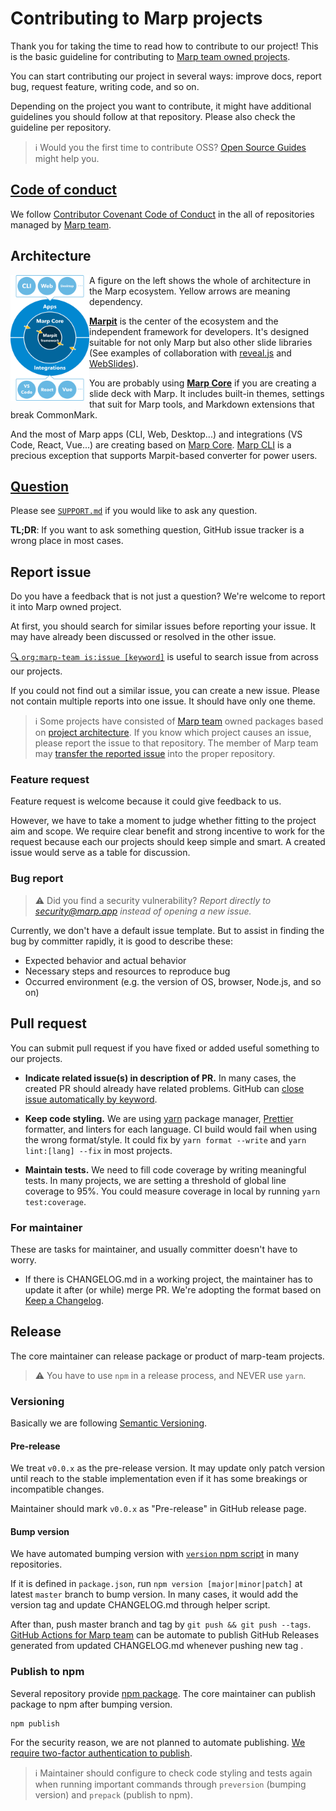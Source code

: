 # Contributing to Marp projects

Thank you for taking the time to read how to contribute to our project! This is the basic guideline for contributing to [Marp team owned projects][marp-team].

You can start contributing our project in several ways: improve docs, report bug, request feature, writing code, and so on.

Depending on the project you want to contribute, it might have additional guidelines you should follow at that repository. Please also check the guideline per repository.

> :information_source: Would you the first time to contribute OSS? [Open Source Guides](https://opensource.guide/how-to-contribute/) might help you.

## [Code of conduct][code-of-conduct]

We follow [Contributor Covenant Code of Conduct][code-of-conduct] in the all of repositories managed by [Marp team][marp-team].

## Architecture

[<img align="left" src="architecture.svg" width="25%" />](architecture.svg)

A figure on the left shows the whole of architecture in the Marp ecosystem. Yellow arrows are meaning dependency.

**[Marpit]** is the center of the ecosystem and the independent framework for developers. It's designed suitable for not only Marp but also other slide libraries (See examples of collaboration with [reveal.js](https://codesandbox.io/nw80vrxvpp) and [WebSlides](https://codesandbox.io/j3wo2091yw)).

You are probably using **[Marp Core]** if you are creating a slide deck with Marp. It includes built-in themes, settings that suit for Marp tools, and Markdown extensions that break CommonMark.

And the most of Marp apps (CLI, Web, Desktop...) and integrations (VS Code, React, Vue...) are creating based on [Marp Core]. [Marp CLI](https://github.com/marp-team/marp-cli) is a precious exception that supports Marpit-based converter for power users.<br clear="all" />

[marpit]: https://github.com/marp-team/marpit
[marp core]: https://github.com/marp-team/marp-core

## [Question](./SUPPORT.md)

Please see [`SUPPORT.md`](./SUPPORT.md#question) if you would like to ask any question.

**TL;DR**: If you want to ask something question, GitHub issue tracker is a wrong place in most cases.

## Report issue

Do you have a feedback that is not just a question? We're welcome to report it into Marp owned project.

At first, you should search for similar issues before reporting your issue. It may have already been discussed or resolved in the other issue.

[:mag: `org:marp-team is:issue [keyword]`](https://github.com/search?q=org%3Amarp-team+is%3Aissue+%5Bkeyword%5D) is useful to search issue from across our projects.

If you could not find out a similar issue, you can create a new issue. Please not contain multiple reports into one issue. It should have only one theme.

> :information_source: Some projects have consisted of [Marp team][marp-team] owned packages based on [project architecture](#architecture). If you know which project causes an issue, please report the issue to that repository. The member of Marp team may [transfer the reported issue](https://help.github.com/en/articles/transferring-an-issue-to-another-repository) into the proper repository.

### Feature request

Feature request is welcome because it could give feedback to us.

However, we have to take a moment to judge whether fitting to the project aim and scope. We require clear benefit and strong incentive to work for the request because each our projects should keep simple and smart. A created issue would serve as a table for discussion.

### Bug report

> :warning: Did you find a security vulnerability? _Report directly to security@marp.app instead of opening a new issue._

Currently, we don't have a default issue template. But to assist in finding the bug by committer rapidly, it is good to describe these:

- Expected behavior and actual behavior
- Necessary steps and resources to reproduce bug
- Occurred environment (e.g. the version of OS, browser, Node.js, and so on)

## Pull request

You can submit pull request if you have fixed or added useful something to our projects.

- **Indicate related issue(s) in description of PR.** In many cases, the created PR should already have related problems. GitHub can [close issue automatically by keyword](https://help.github.com/articles/closing-issues-using-keywords/).

- **Keep code styling.** We are using [yarn] package manager, [Prettier] formatter, and linters for each language. CI build would fail when using the wrong format/style. It could fix by `yarn format --write` and `yarn lint:[lang] --fix` in most projects.

- **Maintain tests.** We need to fill code coverage by writing meaningful tests. In many projects, we are setting a threshold of global line coverage to 95%. You could measure coverage in local by running `yarn test:coverage`.

### For maintainer

These are tasks for maintainer, and usually committer doesn't have to worry.

- If there is CHANGELOG.md in a working project, the maintainer has to update it after (or while) merge PR. We're adopting the format based on [Keep a Changelog].

## Release

The core maintainer can release package or product of marp-team projects.

> :warning: You have to use `npm` in a release process, and NEVER use `yarn`.

### Versioning

Basically we are following [Semantic Versioning].

#### Pre-release

We treat `v0.0.x` as the pre-release version. It may update only patch version until reach to the stable implementation even if it has some breakings or incompatible changes.

Maintainer should mark `v0.0.x` as "Pre-release" in GitHub release page.

#### Bump version

We have automated bumping version with [`version` npm script](https://github.com/marp-team/actions#npm-version-helper-script) in many repositories.

If it is defined in `package.json`, run `npm version [major|minor|patch]` at latest `master` branch to bump version. In many cases, it would add the version tag and update CHANGELOG.md through helper script.

After than, push master branch and tag by `git push && git push --tags`. [GitHub Actions for Marp team](https://github.com/marp-team/actions) can be automate to publish GitHub Releases generated from updated CHANGELOG.md whenever pushing new tag .

### Publish to npm

Several repository provide [npm package](https://www.npmjs.com/org/marp-team). The core maintainer can publish package to npm after bumping version.

```
npm publish
```

For the security reason, we are not planned to automate publishing. [We require two-factor authentication to publish](https://blog.npmjs.org/post/175861857230/two-factor-authentication-protection-for-packages).

> :information_source: Maintainer should configure to check code styling and tests again when running important commands through `preversion` (bumping version) and `prepack` (publish to npm).

[code-of-conduct]: https://github.com/marp-team/marp/blob/master/.github/CODE_OF_CONDUCT.md
[marp-team]: https://github.com/marp-team/
[yarn]: https://yarnpkg.com/
[prettier]: https://prettier.io/
[keep a changelog]: https://keepachangelog.com/en/1.0.0/
[semantic versioning]: https://semver.org/
